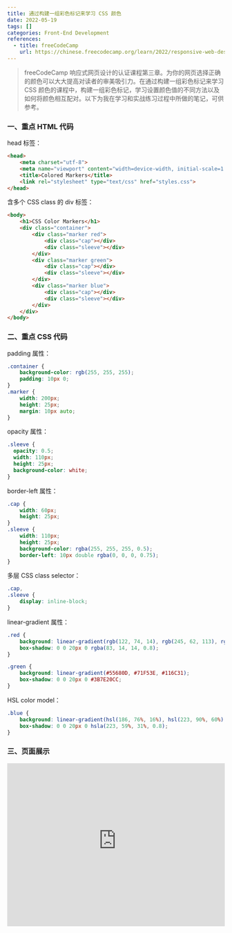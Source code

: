 ```yaml
---
title: 通过构建一组彩色标记来学习 CSS 颜色
date: 2022-05-19
tags: []
categories: Front-End Development
references: 
  - title: freeCodeCamp
    url: https://chinese.freecodecamp.org/learn/2022/responsive-web-design
---
```


> freeCodeCamp 响应式网页设计的认证课程第三章。为你的网页选择正确的颜色可以大大提高对读者的审美吸引力。在通过构建一组彩色标记来学习 CSS 颜色的课程中，构建一组彩色标记，学习设置颜色值的不同方法以及如何将颜色相互配对。以下为我在学习和实战练习过程中所做的笔记，可供参考。

<!--more-->

### 一、重点 HTML 代码

head 标签：

```html
<head>
    <meta charset="utf-8">
    <meta name="viewport" content="width=device-width, initial-scale=1.0">
    <title>Colored Markers</title>
    <link rel="stylesheet" type="text/css" href="styles.css">
</head>
```

含多个 CSS class 的 div 标签：

```html
<body>
    <h1>CSS Color Markers</h1>
    <div class="container">
        <div class="marker red">
            <div class="cap"></div>
            <div class="sleeve"></div>
        </div>
        <div class="marker green">
            <div class="cap"></div>
            <div class="sleeve"></div>
        </div>
        <div class="marker blue">
            <div class="cap"></div>
            <div class="sleeve"></div>
        </div>
    </div>
</body>
```

### 二、重点 CSS 代码

padding 属性：

```CSS
.container {
    background-color: rgb(255, 255, 255);
    padding: 10px 0;
}
.marker {
    width: 200px;
    height: 25px;
    margin: 10px auto;
}
```

 opacity 属性：

```CSS
.sleeve {
  opacity: 0.5;
  width: 110px;
  height: 25px;
  background-color: white;
}
```

border-left 属性：

```CSS
.cap {
    width: 60px;
    height: 25px;
}
.sleeve {
    width: 110px;
    height: 25px;
    background-color: rgba(255, 255, 255, 0.5);
    border-left: 10px double rgba(0, 0, 0, 0.75);
}
```

多层 CSS class selector：

```CSS
.cap,
.sleeve {
    display: inline-block;
}
```

linear-gradient 属性：

```CSS
.red {
    background: linear-gradient(rgb(122, 74, 14), rgb(245, 62, 113), rgb(162, 27, 27));
    box-shadow: 0 0 20px 0 rgba(83, 14, 14, 0.8);
}
```

```css
.green {
    background: linear-gradient(#55680D, #71F53E, #116C31);
    box-shadow: 0 0 20px 0 #3B7E20CC;
}
```

HSL color model：

```CSS
.blue {
    background: linear-gradient(hsl(186, 76%, 16%), hsl(223, 90%, 60%), hsl(240, 56%, 42%));
    box-shadow: 0 0 20px 0 hsla(223, 59%, 31%, 0.8);
}
```

### 三、页面展示

<div style="position: relative; width: 100%; height: 0; padding-bottom: 75%;">
    <iframe src="https://free-code-camp-demo.vercel.app/响应式网页设计/通过构建一组彩色标记学习CSS颜色/index.html" border="0" frameborder="no" framespacing="0" allowfullscreen="true" style="position: absolute; width: 100%; height: 100%; left: 0; top: 0;"></iframe>
</div>
